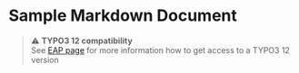 # Sample Markdown Document

> :warning: **TYPO3 12 compatibility**\
> See [EAP page](https://www.example.com/eap) for more information how to get access to a TYPO3 12 version
